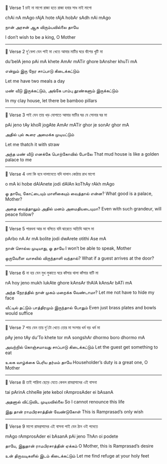 🔸 Verse 1
চাই না মাগো রাজা হতে
রাজা হবার সাধ নাই মাগো

chAi nA mAgo rAjA hote
rAjA hobAr sAdh nAi mAgo

நான் அரசன் ஆக விரும்பவில்லை தாயே

I don’t wish to be a king, O Mother

---

🔸 Verse 2
দু’বেলা যেন পাই মা খেতে
আমার মাটির ঘরে বাঁশের খুটি মা

du’belA jeno pAi mA khete
AmAr mATir ghore bAnsher khuTi mA

என்றும் இரு நேர சாப்பாடு கிடைக்கட்டும்

Let me have two meals a day

மண் வீடு இருக்கட்டும், அங்கே பாம்பு தூண்களும் இருக்கட்டும்

In my clay house, let there be bamboo pillars

---

🔸 Verse 3
পাই যেন তায় খড় যোগাতে
আমার মাটির ঘর যে সোনার ঘর মা

pAi jeno tAy khoR jogAte
AmAr mATir ghor je sonAr ghor mA

அதில் புல் கூரை அமைக்க முடியட்டும்

Let me thatch it with straw

அந்த மண் வீடு எனக்கே பொற்கோவில் போலே
That mud house is like a golden palace to me

---

🔸 Verse 4
ওমা কি হবে দালানেতে
যদি দালান কোঠায় রাখ মাগো

o mA ki hobe dAlAnete
jodi dAlAn koThAy rAkh mAgo

ஓ தாயே, கோட்டையும் மாளிகையும் வைத்தால் என்ன?
What good is a palace, Mother?

அதை வைத்தாலும் அதில் மனம் அமைதியடையுமா?
Even with such grandeur, will peace follow?

---

🔸 Verse 5
পারবনা আর মা বলিতে
যদি দ্বারেতে অতিথি আসে মা

pArbo nA Ar mA bolite
jodi dwArete otithi Ase mA

நான் சொல்ல முடியாது, ஓ தாயே
I won’t be able to speak, Mother

ஒருவேளை வாசலில் விருந்தாளி வந்தால்?
What if a guest arrives at the door?

---

🔸 Verse 6
না হয় যেন মুখ লুকাতে
ঘরে কাঁসার থালা কাঁসার বাটি মা

nA hoy jeno mukh lukAte
ghore kAnsAr thAlA kAnsAr bATi mA

அந்த நேரத்தில் நான் முகம் மறைக்க வேண்டாமா?
Let me not have to hide my face

வீட்டில் தட்டும் பாத்திரமும் இருந்தால் போதும்
Even just brass plates and bowls would suffice

---

🔸 Verse 7
পায় যেন তায় দু’টো খেতে
তোর মা সংসার ধর্ম বড় ধর্ম মা

pAy jeno tAy du’To khete
tor mA songshAr dhormo boro dhormo mA

அவற்றில் கொஞ்சமாவது சாப்பாடு கிடைக்கட்டும்
Let the guest get something to eat

உலக வாழ்க்கை பெரிய தர்மம் தாயே
Householder’s duty is a great one, O Mother

---

🔸 Verse 8
তাই পারিনা ছেড়ে যেতে
কেবল রামপ্রসাদের এই বাসনা

tai pArinA chheRe jete
kebol rAmprosAder ei bAsanA

அதனால் விட்டுவிட முடியவில்லை
So I cannot renounce this life

இது தான் ராமபிரசாத்தின் வேண்டுகோள்
This is Ramprasad’s only wish

---

🔸 Verse 9
মাগো রামপ্রসাদের এই বাসনা
পাই যেন ঠান ওই পদেতে

mAgo rAmprosAder ei bAsanA
pAi jeno ThAn oi podete

தாயே, இதுதான் ராமபிரசாத்தின் ஏக்கம்
O Mother, this is Ramprasad’s desire

உன் திருவடிகளில் இடம் கிடைக்கட்டும்
Let me find refuge at your holy feet

